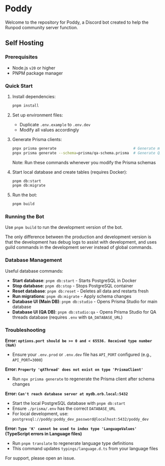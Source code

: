 # Poddy

Welcome to the repository for Poddy, a Discord bot created to help the Runpod community server function.

## Self Hosting

### Prerequisites

- Node.js `v20` or higher
- PNPM package manager

### Quick Start

1. Install dependencies:
   ```bash
   pnpm install
   ```

2. Set up environment files:
   - Duplicate `.env.example` to `.env.dev`
   - Modify all values accordingly

3. Generate Prisma clients:
   ```bash
   pnpx prisma generate                                   # Generate main database client
   pnpx prisma generate --schema=prisma/qa-schema.prisma  # Generate QA database client
   ```
   Note: Run these commands whenever you modify the Prisma schemas

4. Start local database and create tables (requires Docker):
   ```bash
   pnpm db:start
   pnpm db:migrate
   ```

5. Run the bot:
   ```bash
   pnpm build
   ```

### Running the Bot

Use `pnpm build` to run the development version of the bot.

The only difference between the production and development version is that the development has debug logs to assist with development, and uses guild commands in the development server instead of global commands.

### Database Management

Useful database commands:

- **Start database**: `pnpm db:start` - Starts PostgreSQL in Docker
- **Stop database**: `pnpm db:stop` - Stops PostgreSQL container
- **Reset database**: `pnpm db:reset` - Deletes all data and restarts fresh
- **Run migrations**: `pnpm db:migrate` - Apply schema changes
- **Database UI (Main DB)**: `pnpm db:studio` - Opens Prisma Studio for main database
- **Database UI (QA DB)**: `pnpm db:studio:qa` - Opens Prisma Studio for QA threads database (requires `.env` with `QA_DATABASE_URL`)

### Troubleshooting

**Error: `options.port should be >= 0 and < 65536. Received type number (NaN)`**
- Ensure your `.env.prod` or `.env.dev` file has `API_PORT` configured (e.g., `API_PORT=3000`)

**Error: `Property 'qAThread' does not exist on type 'PrismaClient'`**
- Run `npx prisma generate` to regenerate the Prisma client after schema changes

**Error: `Can't reach database server at mydb.orb.local:5432`**
- Start the local PostgreSQL database with `pnpm db:start`
- Ensure `./prisma/.env` has the correct `DATABASE_URL`
- For local development, use: `postgresql://poddy:poddy_dev_password@localhost:5432/poddy_dev`

**Error: `Type 'K' cannot be used to index type 'LanguageValues'` (TypeScript errors in Language files)**
- Run `pnpm translate` to regenerate language type definitions
- This command updates `typings/language.d.ts` from your language files

For support, please open an issue.
